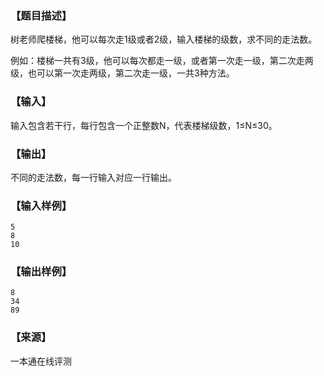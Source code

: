 ### 【题目描述】

树老师爬楼梯，他可以每次走1级或者2级，输入楼梯的级数，求不同的走法数。

例如：楼梯一共有3级，他可以每次都走一级，或者第一次走一级，第二次走两级，也可以第一次走两级，第二次走一级，一共3种方法。

### 【输入】

输入包含若干行，每行包含一个正整数N，代表楼梯级数，1≤N≤30。

### 【输出】

不同的走法数，每一行输入对应一行输出。

### 【输入样例】

```
5
8
10
```

### 【输出样例】

```
8
34
89
```


### 【来源】

 一本通在线评测 
